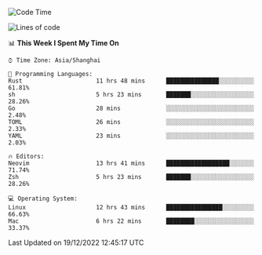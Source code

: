 <!--START_SECTION:waka-->
![Code Time](http://img.shields.io/badge/Code%20Time-1%2C072%20hrs%2029%20mins-blue)

![Lines of code](https://img.shields.io/badge/From%20Hello%20World%20I%27ve%20Written-24%20Thousand%20lines%20of%20code-blue)

📊 **This Week I Spent My Time On** 

```text
⌚︎ Time Zone: Asia/Shanghai

💬 Programming Languages: 
Rust                     11 hrs 48 mins      ███████████████░░░░░░░░░░   61.81% 
sh                       5 hrs 23 mins       ███████░░░░░░░░░░░░░░░░░░   28.26% 
Go                       28 mins             ░░░░░░░░░░░░░░░░░░░░░░░░░   2.48% 
TOML                     26 mins             ░░░░░░░░░░░░░░░░░░░░░░░░░   2.33% 
YAML                     23 mins             ░░░░░░░░░░░░░░░░░░░░░░░░░   2.03%

🔥 Editors: 
Neovim                   13 hrs 41 mins      ██████████████████░░░░░░░   71.74% 
Zsh                      5 hrs 23 mins       ███████░░░░░░░░░░░░░░░░░░   28.26%

💻 Operating System: 
Linux                    12 hrs 43 mins      ████████████████░░░░░░░░░   66.63% 
Mac                      6 hrs 22 mins       ████████░░░░░░░░░░░░░░░░░   33.37%

```


 Last Updated on 19/12/2022 12:45:17 UTC
<!--END_SECTION:waka-->
